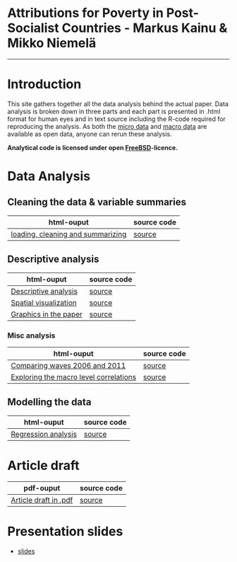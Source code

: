 # Attributions for Poverty in Post-Socialist Countries - Markus Kainu & Mikko Niemelä

****





# Introduction

This site gathers together all the data analysis behind the actual paper. Data analysis is broken down in three parts and each part is presented in .html format for human eyes and in text source including the R-code required for reproducing the analysis. As both the [micro data](http://www.ebrd.com/pages/research/publications/special/transitionII.shtml) and [macro data](http://www.qog.pol.gu.se/data/) are available as open data, anyone can rerun these analysis.

**Analytical code is licensed under open [FreeBSD](http://en.wikipedia.org/wiki/BSD_licenses#2-clause_license_.28.22Simplified_BSD_License.22_or_.22FreeBSD_License.22.29)-licence.**


# Data Analysis

## Cleaning the data & variable summaries

| html-ouput | source code |
| ------------ | -------------- |
| [loading, cleaning and summarizing](http://muuankarski.github.io/attributions/loadClean.html) | [source](http://muuankarski.github.io/attributions/loadClean.Rmd) |


## Descriptive analysis


| html-ouput | source code |
| ------------ | -------------- |
| [Descriptive analysis](http://muuankarski.github.io/attributions/descriptive_analysis.html) | [source](http://muuankarski.github.io/attributions/descriptive_analysis.Rmd) |
| [Spatial visualization](http://muuankarski.github.io/attributions/mapPlots.html) | [source](http://muuankarski.github.io/attributions/mapPlots.Rmd) |
| [Graphics in the paper](http://muuankarski.github.io/attributions/finalPlots.html) | [source](http://muuankarski.github.io/attributions/finalPlots.Rmd) |

### Misc analysis

| html-ouput | source code |
| ------------ | -------------- |
| [Comparing waves 2006 and 2011](http://muuankarski.github.io/attributions/compareWaves.html) | [source](http://muuankarski.github.io/attributions/compareWaves.Rmd) |
| [Exploring the macro level correlations](http://muuankarski.github.io/attributions/correlations.html) | [source](http://muuankarski.github.io/attributions/correlations.md) |



## Modelling the data

| html-ouput | source code |
| ------------ | -------------- |
| [Regression analysis](http://muuankarski.github.io/attributions/regressionModelling.html) | [source](http://muuankarski.github.io/attributions/regressionModelling.Rmd) |



# Article draft


| pdf-ouput | source code |
| ------------ | -------------- |
| [Article draft in .pdf](http://muuankarski.github.io/attributions/article2013.pdf) | [source](http://muuankarski.github.io/attributions/article2013.Rmd) |


# Presentation slides

- [slides](http://muuankarski.github.io/attributions/attrib_slides.html)

